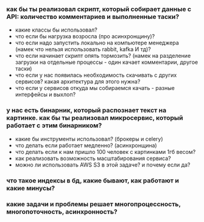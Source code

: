 ### как бы ты реализовал скрипт, который собирает данные с API: количество комментариев и выполненные таски?
- какие классы бы использовал?
- что если бы нагрузка возросла (про асинхронщину)?
- что если надо запустить локально на компьютере менеджера (намек что нельзя использовать rabbit, kafka И тд)?
- что если начинает скрипт опять тормозить? (намек на разделение загрузки на отдельные процессы - один качает комментарии, другое таски)
- что если у нас появилась необходимость скачивать с других сервисов? какая архитектура для этого нужна?
- что если у сервисов откуда мы собираемся качать - разные интерфейсы и выхлоп?


### у нас есть бинарник, который распознает текст на картинке. как бы ты реализовал микросервис, который работает с этим бинарником?
- какие бы инструменты использовал? (брокеры и celery)
- что делать если работает медленно? (асинхронщина)
- что делать если к нам пришло 100 человек с картинками 1гб весом?
- как реализовать возможность масштабирования сервиса?
- можно ли использовать AWS S3 в этой задаче? и почему если да?


### что такое индексы в бд, какие бывают, как работают и какие минусы?

### какие задачи и проблемы решает многопроцессность, многопоточность, асинхронность?
